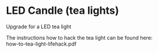 # LED Candle (tea lights)
Upgrade for a LED tea light

The instructions how to hack the tea light can be found here:<br>
how-to-tea-light-lifehack.pdf

